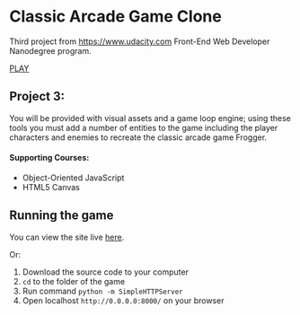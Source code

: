 # Classic Arcade Game Clone

Third project from https://www.udacity.com Front-End Web Developer Nanodegree program.

[PLAY](http://desinni.github.io/Classic-Arcade-Game-Clone/)

## Project 3:

You will be provided with visual assets and a game loop engine; using these tools you must add a number of entities to the game including the player characters and enemies to recreate the classic arcade game Frogger.

#### Supporting Courses:
* Object-Oriented JavaScript
* HTML5 Canvas

## Running the game
You can view the site live [here](http://desinni.github.io/Classic-Arcade-Game-Clone/).

Or:

1. Download the source code to your computer
2. `cd` to the folder of the game
3. Run command `python -m SimpleHTTPServer`
4. Open localhost `http://0.0.0.0:8000/` on your browser
